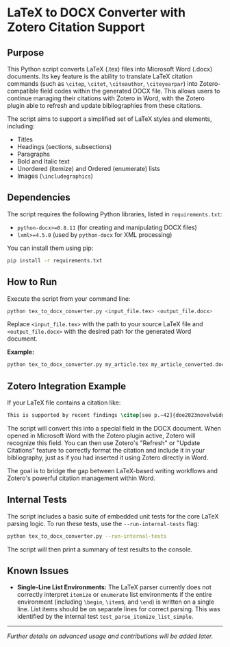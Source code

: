 # LaTeX to DOCX Converter with Zotero Citation Support

## Purpose

This Python script converts LaTeX (.tex) files into Microsoft Word (.docx) documents. Its key feature is the ability to translate LaTeX citation commands (such as `\citep`, `\citet`, `\citeauthor`, `\citeyearpar`) into Zotero-compatible field codes within the generated DOCX file. This allows users to continue managing their citations with Zotero in Word, with the Zotero plugin able to refresh and update bibliographies from these citations.

The script aims to support a simplified set of LaTeX styles and elements, including:
- Titles
- Headings (sections, subsections)
- Paragraphs
- Bold and Italic text
- Unordered (itemize) and Ordered (enumerate) lists
- Images (`\includegraphics`)

## Dependencies

The script requires the following Python libraries, listed in `requirements.txt`:
- `python-docx>=0.8.11` (for creating and manipulating DOCX files)
- `lxml>=4.5.0` (used by `python-docx` for XML processing)

You can install them using pip:
```bash
pip install -r requirements.txt
```

## How to Run

Execute the script from your command line:

```bash
python tex_to_docx_converter.py <input_file.tex> <output_file.docx>
```

Replace `<input_file.tex>` with the path to your source LaTeX file and `<output_file.docx>` with the desired path for the generated Word document.

**Example:**

```bash
python tex_to_docx_converter.py my_article.tex my_article_converted.docx
```

## Zotero Integration Example

If your LaTeX file contains a citation like:

```latex
This is supported by recent findings \citep[see p.~42]{doe2023novelwidget}.
```

The script will convert this into a special field in the DOCX document. When opened in Microsoft Word with the Zotero plugin active, Zotero will recognize this field. You can then use Zotero's "Refresh" or "Update Citations" feature to correctly format the citation and include it in your bibliography, just as if you had inserted it using Zotero directly in Word.

The goal is to bridge the gap between LaTeX-based writing workflows and Zotero's powerful citation management within Word.

## Internal Tests

The script includes a basic suite of embedded unit tests for the core LaTeX parsing logic. To run these tests, use the `--run-internal-tests` flag:

```bash
python tex_to_docx_converter.py --run-internal-tests
```
The script will then print a summary of test results to the console.

## Known Issues

- **Single-Line List Environments:** The LaTeX parser currently does not correctly interpret `itemize` or `enumerate` list environments if the entire environment (including `\begin`, `\item`s, and `\end`) is written on a single line. List items should be on separate lines for correct parsing. This was identified by the internal test `test_parse_itemize_list_simple`.

---

*Further details on advanced usage and contributions will be added later.*
